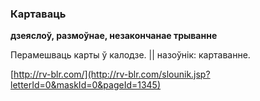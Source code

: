 ### Картаваць
**дзеяслоў, размоўнае, незакончанае трыванне**

Перамешваць карты ў калодзе. || назоўнік: картаванне.

<a rel="author">[http://rv-blr.com/](http://rv-blr.com/slounik.jsp?letterId=0&maskId=0&pageId=1345)</a>
